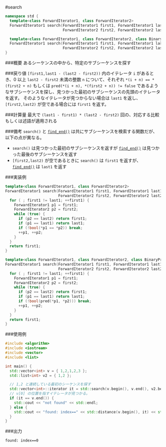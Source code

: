 #search
```cpp
namespace std {
  template<class ForwardIterator1, class ForwardIterator2>
  ForwardIterator1 search(ForwardIterator1 first1, ForwardIterator1 last1,
                          ForwardIterator2 first2, ForwardIterator2 last2);

  template<class ForwardIterator1, class ForwardIterator2, class BinaryPredicate>
  ForwardIterator1 search(ForwardIterator1 first1, ForwardIterator1 last1,
                          ForwardIterator2 first2, ForwardIterator2 last2, BinaryPredicate pred);
}
```


###概要
あるシーケンスの中から、特定のサブシーケンスを探す


###戻り値
`[first1,last1 - (last2 - first2))` 内のイテレータ `i` があるとき、0 以上 `last2 - first2` 未満の整数 `n` について、それぞれ `*(i + n) == *(first2 + n)` もしくは `pred(*(i + n), *(first2 + n)) != false` であるようなサブシーケンスを探し、見つかった最初のサブシーケンスの先頭のイテレータを返す。
そのようなイテレータが見つからない場合は `last1` を返し、`[first2,last2)` が空である場合には `first1` を返す。


###計算量
最大で `(last1 - first1) * (last2 - first2)` 回の、対応する比較もしくは述語が適用される


###備考
`search()` と [`find_end()`](/reference/algorithm/find_end.md) は共にサブシーケンスを検索する関数だが、以下の点が異なる。
* `search()` は見つかった最初のサブシーケンスを返すが [`find_end()`](/reference/algorithm/find_end.md) は見つかった最後のサブシーケンスを返す
* `[first2,last2)` が空であるときに `search()` は `first1` を返すが、[`find_end()`](/reference/algorithm/find_end.md) は `last1` を返す


###実装例
```cpp
template<class ForwardIterator1, class ForwardIterator2>
ForwardIterator1 search(ForwardIterator1 first1, ForwardIterator1 last1,
                        ForwardIterator2 first2, ForwardIterator2 last2) {
  for ( ; first1 != last1; ++first1) {
    ForwardIterator1 p1 = first1;
    ForwardIterator2 p2 = first2;
    while (true) {
      if (p2 == last2) return first1;
      if (p1 == last1) return last1;
      if (!bool(*p1 == *p2)) break;
      ++p1, ++p2;
    }
  }
  return first1;
}

template<class ForwardIterator1, class ForwardIterator2, class BinaryPredicate>
ForwardIterator1 search(ForwardIterator1 first1, ForwardIterator1 last1,
                        ForwardIterator2 first2, ForwardIterator2 last2, BinaryPredicate pred) {
  for ( ; first1 != last1; ++first1) {
    ForwardIterator1 p1 = first1;
    ForwardIterator2 p2 = first2;
    while (true) {
      if (p2 == last2) return first1;
      if (p1 == last1) return last1;
      if (!bool(pred(*p1, *p2))) break;
      ++p1, ++p2;
    }
  }
  return first1;
}
```


###使用例
```cpp
#include <algorithm>
#include <iostream>
#include <vector>
#include <list>

int main() {
  std::vector<int> v = { 1,2,1,2,3 };
  std::list<int> v2 = { 1,2 };

  // 1,2 と連続している最初のシーケンスを探す
  std::vector<int>::iterator it = std::search(v.begin(), v.end(), v2.begin(), v2.end());
  // v[0] の位置を指すイテレータが見つかる。
  if (it == v.end()) {
    std::cout << "not found" << std::endl;
  } else {
    std::cout << "found: index==" << std::distance(v.begin(), it) << std::endl;
  }
}
```

###出力
```
found: index==0
```

